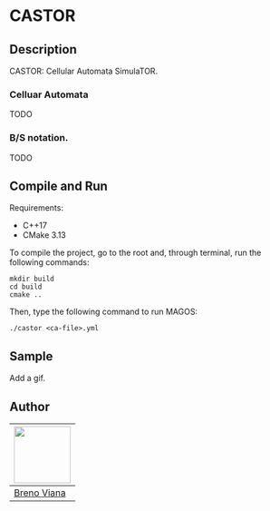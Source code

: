 # CASTOR

## Description

CASTOR: Cellular Automata SimulaTOR.

### Celluar Automata

TODO

### B/S notation.

TODO

## Compile and Run

Requirements:

- C++17
- CMake 3.13

To compile the project, go to the root and, through terminal, run the following commands:

```
mkdir build
cd build
cmake ..
```

Then, type the following command to run MAGOS:

```
./castor <ca-file>.yml
```

## Sample

Add a gif.

## Author

[<img src="https://avatars2.githubusercontent.com/u/17532418?v=3&s=400" width="100"/>](https://github.com/brenov) |
---|
[Breno Viana](https://github.com/brenov) |
